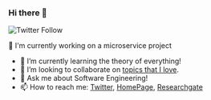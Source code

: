 ### Hi there 👋
![Twitter Follow](https://img.shields.io/twitter/follow/mashmoolamir?style=social)

  🔭 I'm currently working on a microservice project
- 🌱 I’m currently learning the theory of everything!
- 👯 I’m looking to collaborate on [topics that I love](https://scholar.google.com/citations?user=h-hiNwcAAAAJ&hl=en/).
- 💬 Ask me about Software Engineering!
- 📫 How to reach me: [Twitter](https://twitter.com/mashmoolamir), [HomePage](http://amirmashmool.github.io/), [Researchgate](https://www.researchgate.net/profile/Amir_Mashmool)




